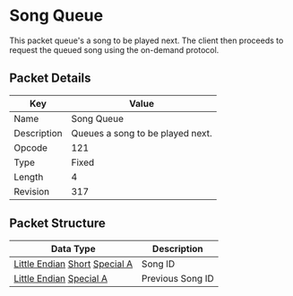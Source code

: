# Song Queue
This packet queue's a song to be played next.
The client then proceeds to request the queued song using the on-demand protocol.

## Packet Details
| Key | Value |
|--|--|
| Name | Song Queue |
| Description | Queues a song to be played next. |
| Opcode | 121 |
| Type | Fixed |
| Length | 4 |
| Revision | 317 |

## Packet Structure
| Data Type | Description |
|--|--|
| [Little Endian](/Data-Types.html#little-endian) [Short](/Data-Types.html#common-data-types) [Special A](/Data-Types.html#bespoke-data-types) | Song ID |
| [Little Endian](/Data-Types.html#little-endian) [Special A](/Data-Types.html#bespoke-data-types) | Previous Song ID |
